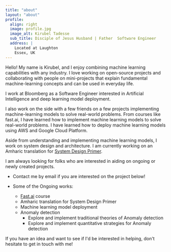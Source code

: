 ```yaml
---
title: "about"
layout: "about"
profile:
  align: right
  image: profile.jpg
  image_alt: Kirubel Tadesse
  sub_title: Disciple of Jesus Husband | Father  Software Engineer
  address: |
    Located at Laughton
    Essex, UK
---
```


Hello! My name is Kirubel, and I enjoy combining machine learning capabilities with any industry. I love working on open-source projects and collaborating with people on mini-projects that explain fundamental machine-learning concepts and can be used in everyday life.

I work at Bloomberg as a Software Engineer interested in Artificial Intelligence and deep learning model deployment.

I also work on the side with a few friends on a few projects implementing machine-learning models to solve real-world problems. From courses like fast.ai, I have learned how to implement machine learning models to solve real-world problems. I have learned how to deploy machine learning models using AWS and Google Cloud Platform.

Aside from understanding and implementing machine learning models, I work on system design and architecture. I am currently working on an Amharic translation for [System Design Primer](https://github.com/donnemartin/system-design-primer/issues/820).

I am always looking for folks who are interested in aiding on ongoing or newly created projects.

- Contact me by email if you are interested on the project below!

- Some of the Ongoing works:
  - [Fast.ai](https://www.fast.ai/) course
  - Amharic translation for System Design Primer
  - Machine learning model deployment
  - Anomaly detection
    - Explore and implement traditional theories of Anomaly detection
    - Explore and implement quantitative strategies for Anomaly detection

If you have an idea and want to see if I'd be interested in helping, don't hesitate to get in touch with me!
